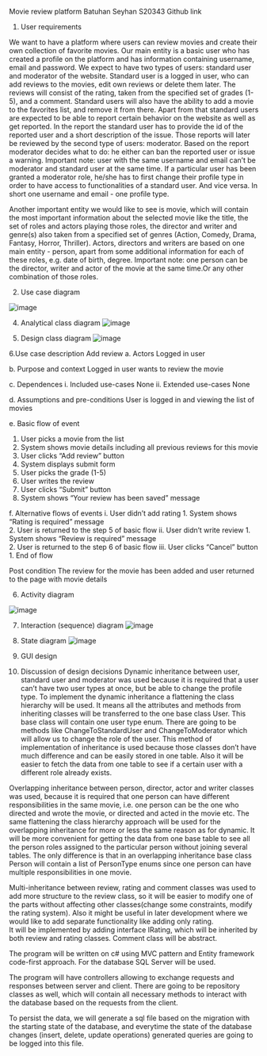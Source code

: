 Movie review platform
Batuhan Seyhan S20343
Github link



1.	User requirements


We want to have a platform where users can review movies and create their own collection of favorite movies. 
Our main entity is a basic user who has created a profile on the platform and has information containing username, email and password. 
We expect to have two types of users: standard user and moderator of the website. Standard user is a logged in user, who can add reviews to the movies, edit own reviews or delete them later. The reviews will consist of the rating, taken from the specified set of grades (1-5), and a comment. Standard users will also have the ability to add a movie to the favorites list, and remove it from there. Apart from that standard users are expected to be able to report certain behavior on the website as well as get reported. In the report the standard user has to provide the id of the reported user and a short description of the issue. Those reports will later be reviewed by the second type of users: moderator. Based on the report moderator decides what to do: he either can ban the reported user or issue a warning.
Important note: user with the same username and email can’t be moderator and standard user at the same time. If a particular user has been granted a moderator role, he/she has to first change their profile type in order to have access to functionalities of a standard user. And vice versa. In short one username and email - one profile type.

Another important entity we would like to see is movie, which will contain the most important information about the selected movie like the title, the set of roles and actors playing those roles, the director and writer and genre(s) also taken from a specified set of genres (Action, Comedy, Drama, Fantasy, Horror, Thriller). Actors, directors and writers are based on one main entity - person, apart from some additional information for each of these roles, e.g. date of birth, degree.
Important note: one person can be the director, writer and actor of the movie at the same time.Or any other combination of those roles.


2.	Use case diagram

   ![image](https://github.com/user-attachments/assets/5480c2e0-9bba-4851-a41f-d18aa34513ce)

 
4.	Analytical class diagram
 ![image](https://github.com/user-attachments/assets/dcca93cd-202f-468d-b4d2-0ed32051c03c)


5.	Design class diagram
 ![image](https://github.com/user-attachments/assets/4e8ad4cf-183e-4fa8-8c89-6f20595a6620)


6.Use case description
Add review
a.	Actors
  Logged in user

b.	Purpose and context
  Logged in user wants to review the movie

c.	Dependences
  i.	Included use-cases
  None
  ii.	Extended use-cases
  None

d.	Assumptions and pre-conditions
  User is logged in and viewing the list of movies

e.	Basic flow of event 
  1.	User picks a movie from the list
  2.	System shows movie details including all previous reviews for this movie
  3.	User clicks “Add review” button
  4.	System displays submit form
  5.	User picks the grade (1-5)
  6.	User writes the review
  7.	User clicks “Submit” button
  8.	System shows “Your review has been saved” message

f.	Alternative flows of events
  i.	User didn’t add rating
    1.  System shows “Rating is required” message	
    2.  User is returned to the step 5 of basic flow
  ii.	User didn’t write review 
    1.  System shows “Review is required” message	
    2.  User is returned to the step 6 of basic flow
  iii.	User clicks “Cancel” button
    1.  End of flow

Post condition
The review for the movie has been added and user returned to the page with movie details


6.	Activity diagram
 
![image](https://github.com/user-attachments/assets/668223e1-a12d-497d-8749-bfb7ae081c13)

7.	Interaction (sequence) diagram
 ![image](https://github.com/user-attachments/assets/3b12e76b-b582-4490-963f-e45fb6930245)


8.	State diagram
 ![image](https://github.com/user-attachments/assets/a5eab48e-1c5b-4182-8bd7-a73ac8959ed8)


9.	GUI design
  

  



10.	Discussion of design decisions
Dynamic inheritance between user, standard user and moderator was used because it is required that a user can’t have two user types at once, but be able to change the profile type.
To implement the dynamic inheritance a flattening the class hierarchy will be used. It means all the attributes and methods from inheriting classes will be transferred to the one base class User. This base class will contain one user type enum. There are going to be methods like ChangeToStandardUser and ChangeToModerator which will allow us to change the role of the user. This method of implementation of inheritance is used because those classes don’t have much difference and can be easily stored in one table. Also it will be easier to fetch the data from one table to see if a certain user with a different role already exists.

Overlapping inheritance between person, director, actor and writer classes was used, because it is required that one person can have different responsibilities in the same movie, i.e. one person can be the one who directed and wrote the movie, or directed and acted in the movie etc.
The same flattening the class hierarchy approach will be used for the overlapping inheritance for more or less the same reason as for dynamic. It will be more convenient for getting the data from one base table to see all the person roles assigned to the particular person without joining several tables. The only difference is that in an overlapping inheritance base class Person will contain a list of PersonType enums since one person can have multiple responsibilities in one movie.

Multi-inheritance between review, rating and comment classes was used to add more structure to the review class, so it will be easier to modify one of the parts without affecting other classes(change some constraints, modify the rating system). Also it might be useful in later development where we would like to add separate functionality like adding only rating.  
It will be implemented by adding interface IRating, which will be inherited by both review and rating classes. Comment class will be abstract.

The program will be written on c# using MVC pattern and Entity framework code-first approach. For the database SQL Server will be used. 

The program will have controllers allowing to exchange requests and responses between server and client. There are going to be repository classes as well, which will contain all necessary methods to interact with the database based on the requests from the client. 

To persist the data, we will generate a sql file based on the migration with the starting state of the database, and everytime the state of the database changes (insert, delete, update operations) generated queries are going to be logged into this file. 





